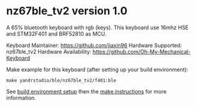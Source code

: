 nz67ble_tv2 version 1.0
===

A 65% bluetooth keyboard with rgb (keys).
This keyboard use 16mhz HSE and STM32F401 and BRF52810 as MCU.

Keyboard Maintainer: https://github.com/jiaxin96
Hardware Supported: nz67ble_tv2
Hardware Availability: https://github.com/Oh-My-Mechanical-Keyboard 

Make example for this keyboard (after setting up your build environment):

    make yandrstudio/ble/nz67ble_tv2/f401:ble

See [build environment setup](https://docs.qmk.fm/#/getting_started_build_tools) then the [make instructions](https://docs.qmk.fm/#/getting_started_make_guide) for more information.

